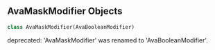 ## AvaMaskModifier Objects

```python
class AvaMaskModifier(AvaBooleanModifier)
```

deprecated: 'AvaMaskModifier' was renamed to 'AvaBooleanModifier'.

<a id="unreal.AvaDynamicMeshConverterModifier"></a>